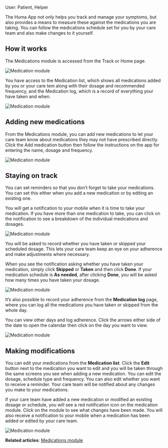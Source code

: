 
User: Patient, Helper

The Huma App not only helps you track and manage your symptoms, but also provides a means to measure these against the medications you are taking. You can follow the medications schedule set for you by your care team and also make changes to it yourself.

## How it works

The Medications module is accessed from the Track or Home page.

![Medication module](../assets/ManageMeds01.png)

You have access to the Medication list, which shows all medications added by you or your care tem along with their dosage and recommended frequency, and the Medication log, which is a record of everything your have taken and when. 

![Medication module](../assets/ManageMeds02.png)

## Adding new medications

From the Medications module, you can add new medications to let your care team know about medications they may not have prescribed directly. Click the Add medication button then follow the instructions on the app for entering the name, dosage and frequency. 

![Medication module](../assets/ManageMeds03.png)

## Staying on track

You can set reminders so that you don’t forget to take your medications.  You can set this either when you add a new medication or by editing an existing one.

You will get a notification to your mobile when it is time to take your medication. If you have more than one medication to take, you can click on the notification to see a breakdown of the individual medications and dosages.

![Medication module](../assets/ManageMeds04.png)

You will be asked to record whether you have taken or skipped your scheduled dosage. This lets your care team keep an eye on your adherence and make adjustments where necessary.  

When you see the notification asking whether you have taken your medication, simply click **Skipped** or **Taken** and then click **Done**. If your medication schedule is **As needed**, after clicking **Done**, you will be asked how many times you have taken your dosage.

![Medication module](../assets/ManageMeds05.png)

It’s also possible to record your adherence from the **Medication log** page, where you can log all the medications you have taken or skipped from the whole day.

You can view other days and log adherence. Click the arrows either side of the date to open the calendar then click on the day you want to view.

![Medication module](../assets/ManageMeds06.png)

## Making modifications

You can edit your medications from the **Medication list**. Click the **Edit** button next to the medication you want to edit and you will be taken through the same screens you see when adding a new medication. You can edit the dosage, schedule type and frequency. You can also edit whether you want to receive a reminder. Your care team will be notified about any changes you make to your medications.

If your care team have added a new medication or modified an existing dosage or schedule, you will see a red notification icon on the medication module. Click on the module to see what changes have been made. You will also receive a notification to your mobile when a medication has been added or edited by your care team.

![Medication module](../assets/ManageMeds07.png)

**Related articles**: [Medications module](../../modules/general/medications.md)


